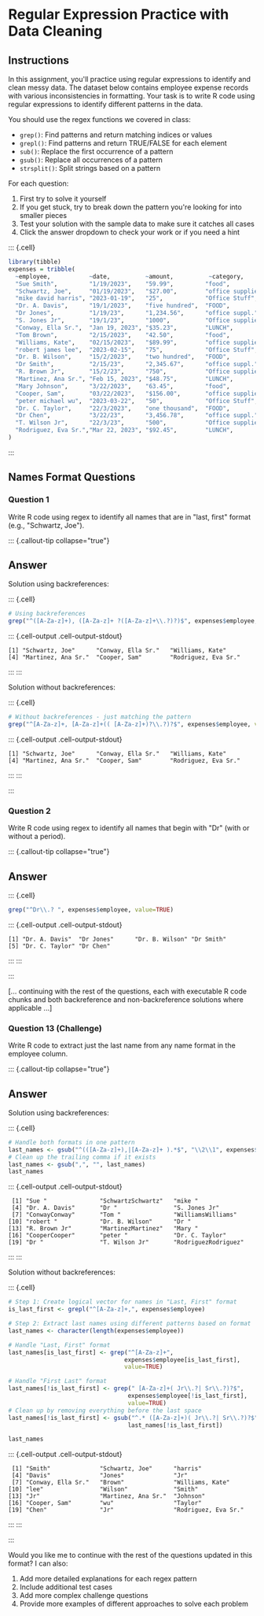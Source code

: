 # Regular Expression Practice with Data Cleaning

## Instructions

In this assignment, you'll practice using regular expressions to identify and clean messy data. The dataset below contains employee expense records with various inconsistencies in formatting. Your task is to write R code using regular expressions to identify different patterns in the data.

You should use the regex functions we covered in class:
- `grep()`: Find patterns and return matching indices or values
- `grepl()`: Find patterns and return TRUE/FALSE for each element
- `sub()`: Replace the first occurrence of a pattern
- `gsub()`: Replace all occurrences of a pattern
- `strsplit()`: Split strings based on a pattern

For each question:
1. First try to solve it yourself
2. If you get stuck, try to break down the pattern you're looking for into smaller pieces
3. Test your solution with the sample data to make sure it catches all cases
4. Click the answer dropdown to check your work or if you need a hint



::: {.cell}

```{.r .cell-code}
library(tibble)
expenses = tribble(
  ~employee,           ~date,          ~amount,          ~category,         ~comments,
  "Sue Smith",         "1/19/2023",    "59.99",         "food",            "lunch with client",
  "Schwartz, Joe",     "01/19/2023",   "$27.00",        "office supplies", "paper for printer",
  "mike david harris", "2023-01-19",   "25",            "Office Stuff",    NA,
  "Dr. A. Davis",      "19/1/2023",    "five hundred",  "FOOD",            "NA",
  "Dr Jones",          "1/19/23",      "1,234.56",      "office suppl.",   "chairs",
  "S. Jones Jr",       "19/1/23",      "1000",          "Office supplies", "desk",
  "Conway, Ella Sr.",  "Jan 19, 2023", "$35.23",        "LUNCH",           "---",
  "Tom Brown",         "2/15/2023",    "42.50",         "food",            "dinner meeting",
  "Williams, Kate",    "02/15/2023",   "$89.99",        "office supplies", "toner cartridge",
  "robert james lee",  "2023-02-15",   "75",            "Office Stuff",    NA,
  "Dr. B. Wilson",     "15/2/2023",    "two hundred",   "FOOD",            "NA",
  "Dr Smith",          "2/15/23",      "2,345.67",      "office suppl.",   "monitor",
  "R. Brown Jr",       "15/2/23",      "750",           "Office supplies", "filing cabinet",
  "Martinez, Ana Sr.", "Feb 15, 2023", "$48.75",        "LUNCH",           "---",
  "Mary Johnson",      "3/22/2023",    "63.45",         "food",            "team lunch",
  "Cooper, Sam",       "03/22/2023",   "$156.00",       "office supplies", "office decoration",
  "peter michael wu",  "2023-03-22",   "50",            "Office Stuff",    NA,
  "Dr. C. Taylor",     "22/3/2023",    "one thousand",  "FOOD",            "NA",
  "Dr Chen",           "3/22/23",      "3,456.78",      "office suppl.",   "laptop",
  "T. Wilson Jr",      "22/3/23",      "500",           "Office supplies", "printer",
  "Rodriguez, Eva Sr.","Mar 22, 2023", "$92.45",        "LUNCH",           "---"
)
```
:::



## Names Format Questions

### Question 1
Write R code using regex to identify all names that are in "last, first" format (e.g., "Schwartz, Joe").

::: {.callout-tip collapse="true"}
## Answer
Solution using backreferences:


::: {.cell}

```{.r .cell-code}
# Using backreferences
grep("^([A-Za-z]+), ([A-Za-z]+ ?([A-Za-z]+\\.?)?)$", expenses$employee, value=TRUE)
```

::: {.cell-output .cell-output-stdout}

```
[1] "Schwartz, Joe"      "Conway, Ella Sr."   "Williams, Kate"    
[4] "Martinez, Ana Sr."  "Cooper, Sam"        "Rodriguez, Eva Sr."
```


:::
:::



Solution without backreferences:


::: {.cell}

```{.r .cell-code}
# Without backreferences - just matching the pattern
grep("^[A-Za-z]+, [A-Za-z]+(( [A-Za-z]+)?\\.?)?$", expenses$employee, value=TRUE)
```

::: {.cell-output .cell-output-stdout}

```
[1] "Schwartz, Joe"      "Conway, Ella Sr."   "Williams, Kate"    
[4] "Martinez, Ana Sr."  "Cooper, Sam"        "Rodriguez, Eva Sr."
```


:::
:::


:::

### Question 2
Write R code using regex to identify all names that begin with "Dr" (with or without a period).

::: {.callout-tip collapse="true"}
## Answer


::: {.cell}

```{.r .cell-code}
grep("^Dr\\.? ", expenses$employee, value=TRUE)
```

::: {.cell-output .cell-output-stdout}

```
[1] "Dr. A. Davis"  "Dr Jones"      "Dr. B. Wilson" "Dr Smith"     
[5] "Dr. C. Taylor" "Dr Chen"      
```


:::
:::


:::

[... continuing with the rest of the questions, each with executable R code chunks and both backreference and non-backreference solutions where applicable ...]

### Question 13 (Challenge)
Write R code to extract just the last name from any name format in the employee column.

::: {.callout-tip collapse="true"}
## Answer
Solution using backreferences:


::: {.cell}

```{.r .cell-code}
# Handle both formats in one pattern
last_names <- gsub("^(([A-Za-z]+),|[A-Za-z]+ ).*$", "\\2\\1", expenses$employee)
# Clean up the trailing comma if it exists
last_names <- gsub(",", "", last_names)
last_names
```

::: {.cell-output .cell-output-stdout}

```
 [1] "Sue "               "SchwartzSchwartz"   "mike "             
 [4] "Dr. A. Davis"       "Dr "                "S. Jones Jr"       
 [7] "ConwayConway"       "Tom "               "WilliamsWilliams"  
[10] "robert "            "Dr. B. Wilson"      "Dr "               
[13] "R. Brown Jr"        "MartinezMartinez"   "Mary "             
[16] "CooperCooper"       "peter "             "Dr. C. Taylor"     
[19] "Dr "                "T. Wilson Jr"       "RodriguezRodriguez"
```


:::
:::



Solution without backreferences:


::: {.cell}

```{.r .cell-code}
# Step 1: Create logical vector for names in "Last, First" format
is_last_first <- grepl("^[A-Za-z]+,", expenses$employee)

# Step 2: Extract last names using different patterns based on format
last_names <- character(length(expenses$employee))

# Handle "Last, First" format
last_names[is_last_first] <- grep("^[A-Za-z]+", 
                                 expenses$employee[is_last_first], 
                                 value=TRUE)

# Handle "First Last" format
last_names[!is_last_first] <- grep(" [A-Za-z]+( Jr\\.?| Sr\\.?)?$",
                                  expenses$employee[!is_last_first],
                                  value=TRUE)
# Clean up by removing everything before the last space
last_names[!is_last_first] <- gsub("^.* ([A-Za-z]+)( Jr\\.?| Sr\\.?)?$", "\\1",
                                  last_names[!is_last_first])

last_names
```

::: {.cell-output .cell-output-stdout}

```
 [1] "Smith"              "Schwartz, Joe"      "harris"            
 [4] "Davis"              "Jones"              "Jr"                
 [7] "Conway, Ella Sr."   "Brown"              "Williams, Kate"    
[10] "lee"                "Wilson"             "Smith"             
[13] "Jr"                 "Martinez, Ana Sr."  "Johnson"           
[16] "Cooper, Sam"        "wu"                 "Taylor"            
[19] "Chen"               "Jr"                 "Rodriguez, Eva Sr."
```


:::
:::


:::

Would you like me to continue with the rest of the questions updated in this format? I can also:
1. Add more detailed explanations for each regex pattern
2. Include additional test cases
3. Add more complex challenge questions
4. Provide more examples of different approaches to solve each problem
